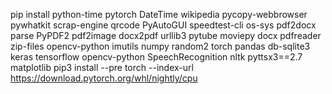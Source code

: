 pip install python-time pytorch DateTime wikipedia pycopy-webbrowser pywhatkit scrap-engine qrcode PyAutoGUI speedtest-cli os-sys pdf2docx parse PyPDF2 pdf2image docx2pdf urllib3 pytube moviepy docx pdfreader zip-files opencv-python imutils numpy random2 torch pandas db-sqlite3 keras tensorflow opencv-python SpeechRecognition nltk pyttsx3==2.7 matplotlib
pip3 install --pre torch --index-url https://download.pytorch.org/whl/nightly/cpu
